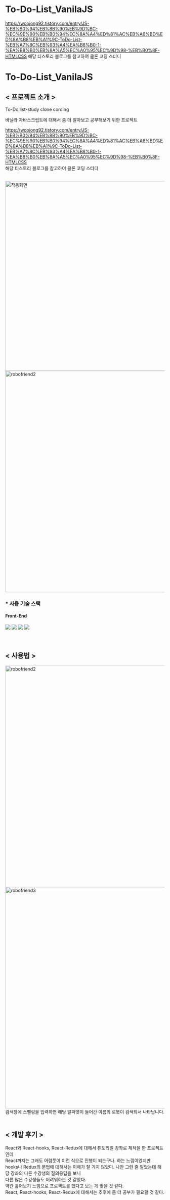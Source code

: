 # To-Do-List_VanilaJS


https://woojong92.tistory.com/entry/JS-%EB%B0%94%EB%8B%90%EB%9D%BC-%EC%9E%90%EB%B0%94%EC%8A%A4%ED%81%AC%EB%A6%BD%ED%8A%B8%EB%A1%9C-ToDo-List-%EB%A7%8C%EB%93%A4%EA%B8%B0-1-%EA%B8%B0%EB%8A%A5%EC%A0%95%EC%9D%98-%EB%B0%8F-HTMLCSS
해당 티스토리 블로그를 참고하여 클론 코딩 스터디

# To-Do-List_VanilaJS

## < 프로젝트 소개 >
To-Do list-study clone cording

바닐라 자바스크립트에 대해서 좀 더 알아보고 공부해보기 위한 프로젝트

https://woojong92.tistory.com/entry/JS-%EB%B0%94%EB%8B%90%EB%9D%BC-%EC%9E%90%EB%B0%94%EC%8A%A4%ED%81%AC%EB%A6%BD%ED%8A%B8%EB%A1%9C-ToDo-List-%EB%A7%8C%EB%93%A4%EA%B8%B0-1-%EA%B8%B0%EB%8A%A5%EC%A0%95%EC%9D%98-%EB%B0%8F-HTMLCSS
<br>
해당 티스토리 블로그를 참고하여 클론 코딩 스터디

<br>
<img width="600" alt="작동화면" src="https://github.com/ppassong/robofriends/assets/132435219/8866aac6-1f6e-43b2-9573-12a54b15773e">

<img width="700" alt="robofriend2" src="https://github.com/ppassong/robofriends/assets/132435219/d155095f-aca6-46cd-ada8-055c9f4ddccd">

### * 사용 기술 스택
#### Front-End
<img src="https://img.shields.io/badge/html5-E34F26?style=for-the-badge&logo=html5&logoColor=white"> <img src="https://img.shields.io/badge/css-1572B6?style=for-the-badge&logo=css3&logoColor=white"> <img src="https://img.shields.io/badge/javascript-F7DF1E?style=for-the-badge&logo=javascript&logoColor=black"> <img src="https://img.shields.io/badge/react-61DAFB?style=for-the-badge&logo=react&logoColor=black">
<br>
<br>
<br>
## < 사용법 >
<img width="700" alt="robofriend2" src="https://github.com/ppassong/robofriends/assets/132435219/d155095f-aca6-46cd-ada8-055c9f4ddccd">
<br>
<img width="700" alt="robofriend3" src="https://github.com/ppassong/robofriends/assets/132435219/0e11758f-625b-42db-96e9-c8d41f4bf38c"><br>
검색창에 스펠링을 입력하면 해당 알파벳이 들어간 이름의 로봇이 검색되서 나타납니다.
<br>
<br>

## < 개발 후기 >
React와 React-hooks, React-Redux에 대해서 튜토리얼 강좌로 제작을 한 프로젝트인데<br>
React까지는 그래도 어렴풋이 이런 식으로 진행이 되는구나. 하는 느낌이었지만<br>
hooks나 Redux의 문법에 대해서는 이해가 잘 가지 않았다. 나만 그런 줄 알았는데 해당 강좌의 다른 수강생의 질의응답을 보니<br>
다른 많은 수강생들도 어려워하는 것 같았다.<br>
약간 훑어보기 느낌으로 프로젝트를 했다고 보는 게 맞을 것 같다.<br>
React, React-hooks, React-Redux에 대해서는 추후에 좀 더 공부가 필요할 것 같다.

